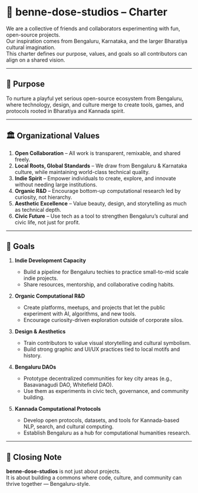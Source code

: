 # 🍛 benne-dose-studios – Charter  

We are a collective of friends and collaborators experimenting with fun, open-source projects.  
Our inspiration comes from Bengaluru, Karnataka, and the larger Bharatiya cultural imagination.  
This charter defines our purpose, values, and goals so all contributors can align on a shared vision.  

---

## 🎯 Purpose  
To nurture a playful yet serious open-source ecosystem from Bengaluru, where technology, design, and culture merge to create tools, games, and protocols rooted in Bharatiya and Kannada spirit.  

---

## 🏛 Organizational Values  
1. **Open Collaboration** – All work is transparent, remixable, and shared freely.  
2. **Local Roots, Global Standards** – We draw from Bengaluru & Karnataka culture, while maintaining world-class technical quality.  
3. **Indie Spirit** – Empower individuals to create, explore, and innovate without needing large institutions.  
4. **Organic R&D** – Encourage bottom-up computational research led by curiosity, not hierarchy.  
5. **Aesthetic Excellence** – Value beauty, design, and storytelling as much as technical depth.  
6. **Civic Future** – Use tech as a tool to strengthen Bengaluru’s cultural and civic life, not just for profit.  

---

## 🌱 Goals  
1. **Indie Development Capacity**  
   - Build a pipeline for Bengaluru techies to practice small-to-mid scale indie projects.  
   - Share resources, mentorship, and collaborative coding habits.  

2. **Organic Computational R&D**  
   - Create platforms, meetups, and projects that let the public experiment with AI, algorithms, and new tools.  
   - Encourage curiosity-driven exploration outside of corporate silos.  

3. **Design & Aesthetics**  
   - Train contributors to value visual storytelling and cultural symbolism.  
   - Build strong graphic and UI/UX practices tied to local motifs and history.  

4. **Bengaluru DAOs**  
   - Prototype decentralized communities for key city areas (e.g., Basavanagudi DAO, Whitefield DAO).  
   - Use them as experiments in civic tech, governance, and community building.  

5. **Kannada Computational Protocols**  
   - Develop open protocols, datasets, and tools for Kannada-based NLP, search, and cultural computing.  
   - Establish Bengaluru as a hub for computational humanities research.  

---

## 🌟 Closing Note  
**benne-dose-studios** is not just about projects.  
It is about building a commons where code, culture, and community can thrive together — Bengaluru-style.  
